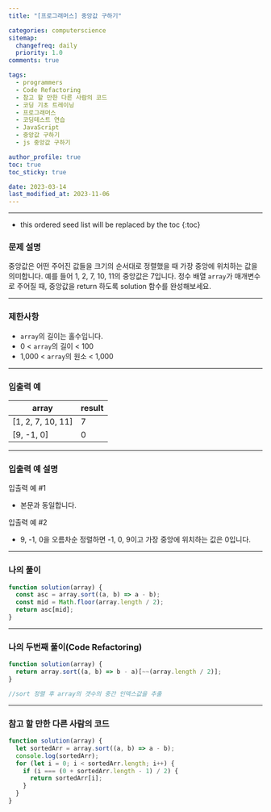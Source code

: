 ```yaml
---
title: "[프로그래머스] 중앙값 구하기"

categories: computerscience
sitemap:
  changefreq: daily
  priority: 1.0
comments: true

tags:
  - programmers
  - Code Refactoring
  - 참고 할 만한 다른 사람의 코드
  - 코딩 기초 트레이닝
  - 프로그래머스
  - 코딩테스트 연습
  - JavaScript
  - 중앙값 구하기
  - js 중앙값 구하기

author_profile: true
toc: true
toc_sticky: true

date: 2023-03-14
last_modified_at: 2023-11-06
---
```


---

<!-- prettier-ignore -->
* this ordered seed list will be replaced by the toc 
{:toc}

### 문제 설명

중앙값은 어떤 주어진 값들을 크기의 순서대로 정렬했을 때 가장 중앙에 위치하는 값을 의미합니다. 예를 들어 1, 2, 7, 10, 11의 중앙값은 7입니다. 정수 배열 `array`가 매개변수로 주어질 때, 중앙값을 return 하도록 solution 함수를 완성해보세요.

---

### 제한사항

- `array`의 길이는 홀수입니다.
- 0 < `array`의 길이 < 100
- 1,000 < `array`의 원소 < 1,000

---

### 입출력 예

| array             | result |
| ----------------- | ------ |
| [1, 2, 7, 10, 11] | 7      |
| [9, -1, 0]        | 0      |

---

### 입출력 예 설명

입출력 예 #1

- 본문과 동일합니다.

입출력 예 #2

- 9, -1, 0을 오름차순 정렬하면 -1, 0, 9이고 가장 중앙에 위치하는 값은 0입니다.

---

### 나의 풀이

```jsx
function solution(array) {
  const asc = array.sort((a, b) => a - b);
  const mid = Math.floor(array.length / 2);
  return asc[mid];
}
```

---

### 나의 두번째 풀이(Code Refactoring)

```jsx
function solution(array) {
  return array.sort((a, b) => b - a)[~~(array.length / 2)];
}

//sort 정렬 후 array의 갯수의 중간 인덱스값을 추출
```

---

### 참고 할 만한 다른 사람의 코드

```jsx
function solution(array) {
  let sortedArr = array.sort((a, b) => a - b);
  console.log(sortedArr);
  for (let i = 0; i < sortedArr.length; i++) {
    if (i === (0 + sortedArr.length - 1) / 2) {
      return sortedArr[i];
    }
  }
}
```
